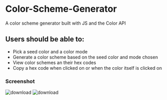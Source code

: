# Color-Scheme-Generator
A color scheme generator built with JS and the Color API

## Users should be able to:
- Pick a seed color and a color mode
- Generate a color scheme based on the seed color and mode chosen
- View color schemes an their hex codes
- Copy a hex code when clicked on or when the color itself is clicked on

### Screenshot
![download](https://user-images.githubusercontent.com/65790714/194852193-d1322d62-a1eb-47f6-abca-119dd97d54de.jpg)
![download](https://user-images.githubusercontent.com/65790714/194852203-143f40e5-a529-47f9-bad0-fe7096cfffe4.jpg)

